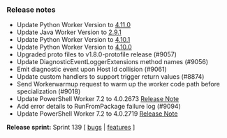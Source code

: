 ### Release notes

<!-- Please add your release notes in the following format:
- My change description (#PR)
-->
- Update Python Worker Version to [4.11.0](https://github.com/Azure/azure-functions-python-worker/releases/tag/4.11.0)
- Update Java Worker Version to [2.9.1](https://github.com/Azure/azure-functions-java-worker/releases/tag/2.9.1)
- Update Python Worker Version to [4.10.1](https://github.com/Azure/azure-functions-python-worker/releases/tag/4.10.1)
- Update Python Worker Version to [4.10.0](https://github.com/Azure/azure-functions-python-worker/releases/tag/4.10.0)
- Upgraded proto files to v1.8.0-protofile release (#9057)
- Update DiagnosticEventLoggerExtensions method names (#9056)
- Emit diagnostic event upon Host Id collision (#9061)
- Update custom handlers to support trigger return values (#8874)
- Send Workerwarmup request to warm up the worker code path before specialization (#9018)
- Update PowerShell Worker 7.2 to 4.0.2673 [Release Note](https://github.com/Azure/azure-functions-powershell-worker/releases/tag/v4.0.2673)
- Add error details to RunFromPackage failure log (#9094)
- Update PowerShell Worker 7.2 to 4.0.2719 [Release Note](https://github.com/Azure/azure-functions-powershell-worker/releases/tag/v4.0.2719)

**Release sprint:** Sprint 139
[ [bugs](https://github.com/Azure/azure-functions-host/issues?q=is%3Aissue+milestone%3A%22Functions+Sprint+139%22+label%3Abug+is%3Aclosed) | [features](https://github.com/Azure/azure-functions-host/issues?q=is%3Aissue+milestone%3A%22Functions+Sprint+139%22+label%3Afeature+is%3Aclosed) ]
